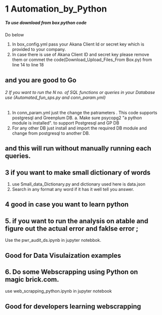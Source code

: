# 1 Automation_by_Python
##### To use download from box python code 
Do below
1. In box_config.yml pass your Akana Client Id or secret key which is provided to your company.
2. In case there is use of Akana Client ID and secret key please remove them or commet the code(Download_Upload_Files_From Box.py) from line 14 to line 18
## and you are good to Go

###### 2 If you want to run the N no. of SQL functions or queries in your Database use (Automated_fun_sps.py and conn_param.yml)
1. In conn_param.yml just the change the patrameters . This code supports postgresql and Greenplum DB.
  a. Make sure psycopg2 "a python module is installed". to support Postgresql and GP DB 
2. For any other DB just install and import the required DB module and change from postgresql to another DB. 
## and this will run without manually running each queries.

## 3 if you want to make small dictionary of words 

1. use Small_data_Dictionary.py and dictionary used here is data.json
2. Search in any format any word if it has it well tell you answer.

## 4 good in case you want to learn python


## 5. if you want to run the analysis on atable and figure out the actual error and faklse error ;

Use the pwr_audit_ds.ipynb in jupyter notebbok.

## Good for Data Visulaization examples

## 6. Do some Webscrapping using Python on magic brick.com.
use web_scrapping_python.ipynb in jupyter notebook

## Good for developers learning webscrapping
